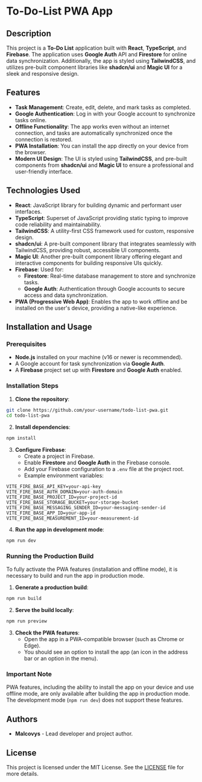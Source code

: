 # To-Do-List PWA App

## Description
This project is a **To-Do List** application built with **React**, **TypeScript**, and **Firebase**. The application uses **Google Auth** API and **Firestore** for online data synchronization. Additionally, the app is styled using **TailwindCSS**, and utilizes pre-built component libraries like **shadcn/ui** and **Magic UI** for a sleek and responsive design.

## Features
- **Task Management**: Create, edit, delete, and mark tasks as completed.
- **Google Authentication**: Log in with your Google account to synchronize tasks online.
- **Offline Functionality**: The app works even without an internet connection, and tasks are automatically synchronized once the connection is restored.
- **PWA Installation**: You can install the app directly on your device from the browser.
- **Modern UI Design**: The UI is styled using **TailwindCSS**, and pre-built components from **shadcn/ui** and **Magic UI** to ensure a professional and user-friendly interface.

## Technologies Used
- **React**: JavaScript library for building dynamic and performant user interfaces.
- **TypeScript**: Superset of JavaScript providing static typing to improve code reliability and maintainability.
- **TailwindCSS**: A utility-first CSS framework used for custom, responsive design.
- **shadcn/ui**: A pre-built component library that integrates seamlessly with TailwindCSS, providing robust, accessible UI components.
- **Magic UI**: Another pre-built component library offering elegant and interactive components for building responsive UIs quickly.
- **Firebase**: Used for:
    - **Firestore**: Real-time database management to store and synchronize tasks.
    - **Google Auth**: Authentication through Google accounts to secure access and data synchronization.
- **PWA (Progressive Web App)**: Enables the app to work offline and be installed on the user's device, providing a native-like experience.

## Installation and Usage

### Prerequisites
- **Node.js** installed on your machine (v16 or newer is recommended).
- A Google account for task synchronization via **Google Auth**.
- A **Firebase** project set up with **Firestore** and **Google Auth** enabled.

### Installation Steps

1. **Clone the repository**:
```bash
git clone https://github.com/your-username/todo-list-pwa.git
cd todo-list-pwa
```

2. **Install dependencies**:
```bash
npm install
```

3. **Configure Firebase**:
    - Create a project in Firebase.
    - Enable **Firestore** and **Google Auth** in the Firebase console.
    - Add your Firebase configuration to a `.env` file at the project root.
    - Example environment variables:
```env
VITE_FIRE_BASE_API_KEY=your-api-key
VITE_FIRE_BASE_AUTH_DOMAIN=your-auth-domain
VITE_FIRE_BASE_PROJECT_ID=your-project-id
VITE_FIRE_BASE_STORAGE_BUCKET=your-storage-bucket
VITE_FIRE_BASE_MESSAGING_SENDER_ID=your-messaging-sender-id
VITE_FIRE_BASE_APP_ID=your-app-id
VITE_FIRE_BASE_MEASUREMENT_ID=your-measurement-id
```

4. **Run the app in development mode**:
```bash
npm run dev
```

### Running the Production Build

To fully activate the PWA features (installation and offline mode), it is necessary to build and run the app in production mode.

1. **Generate a production build**:
```bash
npm run build
```

2. **Serve the build locally**:
```bash
npm run preview
```

3. **Check the PWA features**:
    - Open the app in a PWA-compatible browser (such as Chrome or Edge).
    - You should see an option to install the app (an icon in the address bar or an option in the menu).

### Important Note

PWA features, including the ability to install the app on your device and use offline mode, are only available after building the app in production mode. The development mode (`npm run dev`) does not support these features.

## Authors
- **Malcovys** - Lead developer and project author.

## License
This project is licensed under the MIT License. See the [LICENSE](LICENSE) file for more details.

